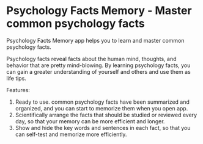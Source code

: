 
<!-- 
---
layout: default
title: Psychology Facts Memory
nav_order: 3
parent: Home
has_children: true
permalink: /en/psychologyfact
---
 -->
# Psychology Facts Memory - Master common psychology facts

Psychology Facts Memory app helps you to learn and master common psychology facts. 

Psychology facts reveal facts about the human mind, thoughts, and behavior that are pretty mind-blowing.
By learning psychology facts, you can gain a greater understanding of yourself and others and use them as life tips.

Features:
1. Ready to use. common psychology facts have been summarized and organized, and you can start to memorize them when you open app.
2.  Scientifically arrange the facts that should be studied or reviewed every day, so that your memory can be more efficient and longer.
3. Show and hide the key words and sentences in each fact, so that you can self-test and memorize more efficiently.